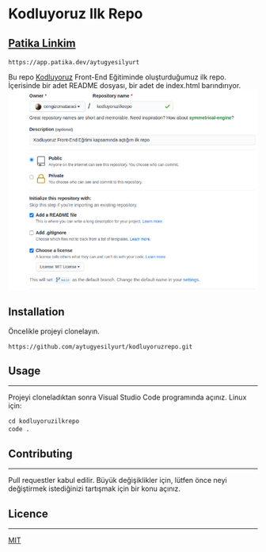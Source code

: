 # Kodluyoruz Ilk Repo
## [Patika Linkim](https://app.patika.dev/aytugyesilyurt)
```
https://app.patika.dev/aytugyesilyurt
```

Bu repo [Kodluyoruz](https://www.kodluyoruz.org/) Front-End Eğitiminde oluşturduğumuz ilk repo. İçerisinde bir adet README dosyası, bir adet de index.html barındırıyor.
![ornekresim](https://github.com/Kodluyoruz/taskforce/raw/main/git/odev1/figures/github.png)

## Installation
Öncelikle projeyi clonelayın.
```
https://github.com/aytugyesilyurt/kodluyoruzrepo.git
```

## Usage
---
Projeyi cloneladıktan sonra Visual Studio Code programında açınız. 
Linux için:
```Linux
cd kodluyoruzilkrepo
code .
```

## Contributing
---
Pull requestler kabul edilir. Büyük değişiklikler için, lütfen önce neyi değiştirmek istediğinizi tartışmak için bir konu açınız.

## Licence
---
[MIT](https://choosealicense.com/licenses/mit/)